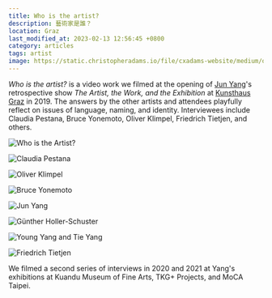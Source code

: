 ```yaml
---
title: Who is the artist?
description: 藝術家是誰？
location: Graz
last_modified_at: 2023-02-13 12:56:45 +0800
category: articles
tags: artist
image: https://static.christopheradams.io/file/cxadams-website/medium/other/2019/who-is-the-artist-kunsthaus-graz/vlcsnap-2020-12-10-18h26m48s140.jpg
---
```


*Who is the artist?* is a video work we filmed at the opening of [Jun Yang]'s
retrospective show *The Artist, the Work, and the Exhibition* at [Kunsthaus
Graz] in 2019. The answers by the other artists and attendees playfully reflect
on issues of language, naming, and identity. Interviewees include Claudia
Pestana, Bruce Yonemoto, Oliver Klimpel, Friedrich Tietjen, and others.

![Who is the Artist?](https://static.christopheradams.io/file/cxadams-website/medium/other/2019/who-is-the-artist-kunsthaus-graz/vlcsnap-2023-02-13-14h42m31s271.jpg)

![Claudia Pestana](https://static.christopheradams.io/file/cxadams-website/medium/other/2019/who-is-the-artist-kunsthaus-graz/vlcsnap-2023-02-13-14h44m01s277.jpg)

![Oliver Klimpel](https://static.christopheradams.io/file/cxadams-website/medium/other/2019/who-is-the-artist-kunsthaus-graz/vlcsnap-2023-02-13-14h44m18s226.jpg)

![Bruce Yonemoto](https://static.christopheradams.io/file/cxadams-website/medium/other/2019/who-is-the-artist-kunsthaus-graz/vlcsnap-2020-12-10-18h30m10s822.jpg)

![Jun Yang](https://static.christopheradams.io/file/cxadams-website/medium/other/2019/who-is-the-artist-kunsthaus-graz/vlcsnap-2020-12-10-18h29m20s514.jpg)

![Günther Holler-Schuster](https://static.christopheradams.io/file/cxadams-website/medium/other/2019/who-is-the-artist-kunsthaus-graz/vlcsnap-2023-02-13-14h44m47s980.jpg)

![Young Yang and Tie Yang](https://static.christopheradams.io/file/cxadams-website/medium/other/2019/who-is-the-artist-kunsthaus-graz/vlcsnap-2023-02-13-14h46m11s975.jpg)

![Friedrich Tietjen](https://static.christopheradams.io/file/cxadams-website/medium/other/2019/who-is-the-artist-kunsthaus-graz/vlcsnap-2023-02-13-14h46m29s924.jpg)

We filmed a second series of interviews in 2020 and 2021 at Yang's exhibitions
at Kuandu Museum of Fine Arts, TKG+ Projects, and MoCA Taipei.

[Jun Yang]: http://junyang.info/
[Kunsthaus Graz]: https://www.museum-joanneum.at/kunsthaus-graz
